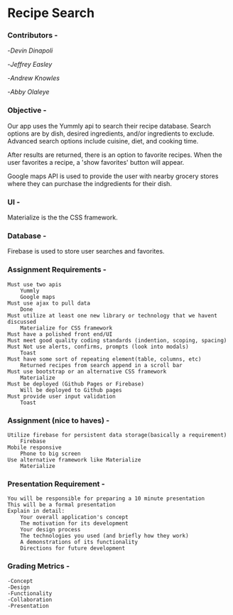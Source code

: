 # Recipe Search

### Contributors -  
-*Devin Dinapoli*

-*Jeffrey Easley*

-*Andrew Knowles*

-*Abby Olaleye*

### Objective - 

Our app uses the Yummly api to search their recipe database. Search options are by dish, desired ingredients, and/or ingredients to exclude.  Advanced search options include cuisine, diet, and cooking time.

After results are returned, there is an option to favorite recipes.  When the user favorites a recipe, a 'show favorites' button will appear.

Google maps API is used to provide the user with nearby grocery stores where they can purchase the indgredients for their dish.

### UI -

Materialize is the the CSS framework.

### Database -

Firebase is used to store user searches and favorites.




### Assignment Requirements - 
    Must use two apis
        Yummly
        Google maps
    Must use ajax to pull data
        Done
    Must utilize at least one new library or technology that we havent discussed
        Materialize for CSS framework
    Must have a polished front end/UI
    Must meet good quality coding standards (indention, scoping, spacing)
    Must Not use alerts, confirms, prompts (look into modals)
        Toast
    Must have some sort of repeating element(table, columns, etc)
        Returned recipes from search append in a scroll bar
    Must use bootstrap or an alternative CSS framework
        Materialize
    Must be deployed (Github Pages or Firebase)
        Will be deployed to Github pages
    Must provide user input validation
        Toast

### Assignment (nice to haves) -
    Utilize firebase for persistent data storage(basically a requirement)
        Firebase
    Mobile responsive
        Phone to big screen
    Use alternative framework like Materialize
        Materialize

### Presentation Requirement - 
    You will be responsible for preparing a 10 minute presentation
    This will be a formal presentation
    Explain in detail:
        Your overall application's concept
        The motivation for its development
        Your design process
        The technologies you used (and briefly how they work)
        A demonstrations of its functionality
        Directions for future development

### Grading Metrics - 
    -Concept
    -Design
    -Functionality
    -Collaboration
    -Presentation

    

